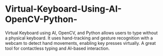 # Virtual-Keyboard-Using-AI-OpenCV-Python-
Virtual Keyboard using AI, OpenCV, and Python allows users to type without a physical keyboard. It uses hand-tracking and gesture recognition with a webcam to detect hand movements, enabling key presses virtually. A great tool for contactless typing and AI-based interaction.

